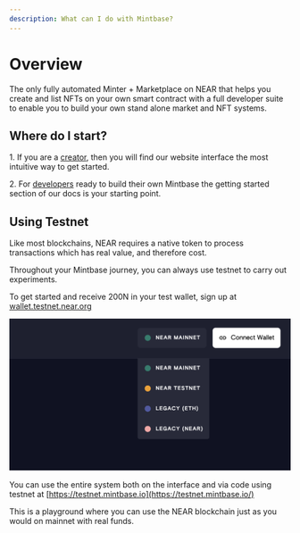 ```yaml
---
description: What can I do with Mintbase?
---
```


# Overview

The only fully automated Minter + Marketplace on NEAR that helps you create and list NFTs on your own smart contract with a full developer suite to enable you to build your own stand alone market and NFT systems.

## Where do I start?

1\. If you are a [creator](creating/getting-started/), then you will find our website interface the most intuitive way to get started.

2\. For [developers](dev/getting-started/) ready to build their own Mintbase the getting started section of our docs is your starting point.

## Using Testnet

Like most blockchains, NEAR requires a native token to process transactions which has real value, and therefore cost.

Throughout your Mintbase journey, you can always use testnet to carry out experiments.

To get started and receive 200N in your test wallet, sign up at [wallet.testnet.near.org](https://wallet.testnet.near.org/)

![Mintbase Testnet Selection](<.gitbook/assets/Screenshot 2022-04-12 at 14.53.37.png>)

You can use the entire system both on the interface and via code using testnet at [https://testnet.mintbase.io](https://testnet.mintbase.io/)

This is a playground where you can use the NEAR blockchain just as you would on mainnet with real funds.

